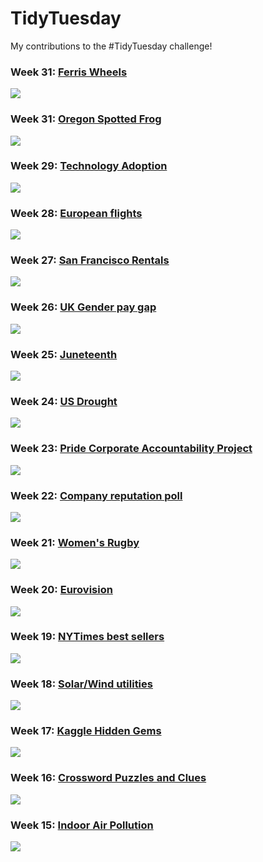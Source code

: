 # TidyTuesday
My contributions to the #TidyTuesday challenge!

### Week 31: [Ferris Wheels](https://github.com/gilbertfontana/TidyTuesday/tree/main/Week32)
![](https://github.com/gilbertfontana/TidyTuesday/blob/main/Week32/tidytuesday_week_32.png)

### Week 31: [Oregon Spotted Frog](https://github.com/gilbertfontana/TidyTuesday/tree/main/Week31)
![](https://github.com/gilbertfontana/TidyTuesday/blob/main/Week31/tidytuesday_week_31.png)

### Week 29: [Technology Adoption](https://github.com/gilbertfontana/TidyTuesday/tree/main/Week29)
![](https://github.com/gilbertfontana/TidyTuesday/blob/main/Week29/tidytuesday_week_29.png)

### Week 28: [European flights](https://github.com/gilbertfontana/TidyTuesday/tree/main/Week28)
![](https://github.com/gilbertfontana/TidyTuesday/blob/main/Week28/tidytuesday_week_28.png)

### Week 27: [San Francisco Rentals](https://github.com/gilbertfontana/TidyTuesday/tree/main/Week27)
![](https://github.com/gilbertfontana/TidyTuesday/blob/main/Week27/tidytuesday_week_27.png)

### Week 26: [UK Gender pay gap](https://github.com/gilbertfontana/TidyTuesday/tree/main/Week26)
![](https://github.com/gilbertfontana/TidyTuesday/blob/main/Week26/tidytuesday_week_26.png)

### Week 25: [Juneteenth](https://github.com/gilbertfontana/TidyTuesday/tree/main/Week25)
![](https://github.com/gilbertfontana/TidyTuesday/blob/main/Week25/tidytuesday_week_25.png)

### Week 24: [US Drought](https://github.com/gilbertfontana/TidyTuesday/tree/main/Week24)
![](https://github.com/gilbertfontana/TidyTuesday/blob/main/Week24/tidytuesday_week_24.gif)

### Week 23: [Pride Corporate Accountability Project](https://github.com/gilbertfontana/TidyTuesday/tree/main/Week23)
![](https://github.com/gilbertfontana/TidyTuesday/blob/main/Week23/tidytuesday_week_23.png)

### Week 22: [Company reputation poll](https://github.com/gilbertfontana/TidyTuesday/tree/main/Week22)
![](https://github.com/gilbertfontana/TidyTuesday/blob/main/Week22/tidytuesday_week_22.png)

### Week 21: [Women's Rugby](https://github.com/gilbertfontana/TidyTuesday/tree/main/Week21)
![](https://github.com/gilbertfontana/TidyTuesday/blob/main/Week21/tidytuesday_week_21.png)

### Week 20: [Eurovision](https://github.com/gilbertfontana/TidyTuesday/tree/main/Week20)
![](https://github.com/gilbertfontana/TidyTuesday/blob/main/Week20/tidytuesday_week_20.png)

### Week 19: [NYTimes best sellers](https://github.com/gilbertfontana/TidyTuesday/tree/main/Week19)
![](https://github.com/gilbertfontana/TidyTuesday/blob/main/Week19/tidytuesday_week_19.png)

### Week 18: [Solar/Wind utilities](https://github.com/gilbertfontana/TidyTuesday/tree/main/Week18)
![](https://github.com/gilbertfontana/TidyTuesday/blob/main/Week18/tidytuesday_week_18.png)

### Week 17: [Kaggle Hidden Gems](https://github.com/gilbertfontana/TidyTuesday/tree/main/Week17)
![](https://github.com/gilbertfontana/TidyTuesday/blob/main/Week17/tidytuesday_week_17.png)

### Week 16: [Crossword Puzzles and Clues](https://github.com/gilbertfontana/TidyTuesday/tree/main/Week16)
![](https://github.com/gilbertfontana/TidyTuesday/blob/main/Week16/tidytuesday_week_16.png)

### Week 15: [Indoor Air Pollution](https://github.com/gilbertfontana/TidyTuesday/tree/main/Week15)
![](https://github.com/gilbertfontana/TidyTuesday/blob/main/Week15/tidytuesday_week_15.png)

